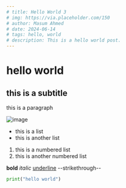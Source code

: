 ```yaml
---
# title: Hello World 3
# img: https://via.placeholder.com/150
# author: Masum Ahmed
# date: 2024-06-14
# tags: hello, world
# description: This is a hello world post.
---
```


# hello world

## this is a subtitle

this is a paragraph

![image](https://picsum.photos/600/800)

- this is a list
- this is another list

1. this is a numbered list
2. this is another numbered list

**bold**
*italic*
<u>underline</u>
--strikethrough--

``` python
print("hello world")
```
